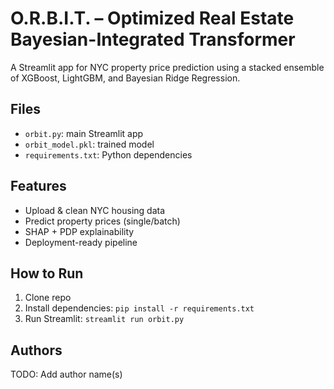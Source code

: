 # O.R.B.I.T. – Optimized Real Estate Bayesian-Integrated Transformer

A Streamlit app for NYC property price prediction using a stacked ensemble of XGBoost, LightGBM, and Bayesian Ridge Regression.

## Files
- `orbit.py`: main Streamlit app
- `orbit_model.pkl`: trained model
- `requirements.txt`: Python dependencies

## Features
- Upload & clean NYC housing data
- Predict property prices (single/batch)
- SHAP + PDP explainability
- Deployment-ready pipeline

## How to Run
1. Clone repo
2. Install dependencies: `pip install -r requirements.txt`
3. Run Streamlit: `streamlit run orbit.py`

## Authors
TODO: Add author name(s)
